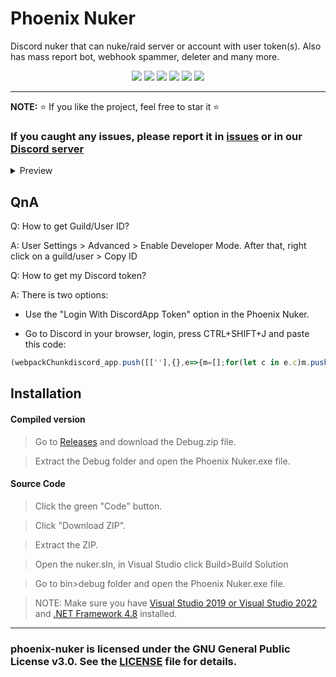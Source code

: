 # Phoenix Nuker
Discord nuker that can nuke/raid server or account with user token(s). Also has mass report bot, webhook spammer, deleter and many more.

<p align="center">
<img src="https://img.shields.io/github/languages/top/extatent/phoenix-nuker?style=flat-square" </a>
<img src="https://img.shields.io/github/last-commit/extatent/phoenix-nuker?style=flat-square" </a>
<img src="https://img.shields.io/github/license/extatent/phoenix-nuker?style=flat-square" </a>
<img src="https://img.shields.io/github/downloads/extatent/phoenix-nuker/total?color=%23daff00&label=Downloads&style=flat-square" </a>
<img src="https://img.shields.io/github/stars/extatent/phoenix-nuker?color=%23daff00&label=Stars&style=flat-square" </a>
<img src="https://img.shields.io/github/forks/extatent/phoenix-nuker?color=%23daff00&label=Forks&style=flat-square" </a>

---

**NOTE:** ⭐ If you like the project, feel free to star it ⭐
  
### If you caught any issues, please report it in [issues](https://github.com/extatent/phoenix-nuker/issues) or in our [Discord server](https://dsc.gg/extatent)

<details>
<summary>Preview</summary>
<img src="https://i.imgur.com/EczAKH4.png" alt="png">
  
<img src="https://i.imgur.com/sINHAyQ.png" alt="png">
  
<img src="https://i.imgur.com/XSVrQnm.png" alt="png">

<img src="https://i.imgur.com/kIM2Y28.png" alt="png">

<img src="https://i.imgur.com/Fsxf7rA.png" alt="png">

<img src="https://i.imgur.com/TzeDKhR.png" alt="png">
</details>

## QnA
Q: How to get Guild/User ID?
  
A: User Settings > Advanced > Enable Developer Mode. After that, right click on a guild/user > Copy ID

Q: How to get my Discord token?

A: There is two options:

- Use the "Login With DiscordApp Token" option in the Phoenix Nuker.

- Go to Discord in your browser, login, press CTRL+SHIFT+J and paste this code:
```javascript
(webpackChunkdiscord_app.push([[''],{},e=>{m=[];for(let c in e.c)m.push(e.c[c])}]),m).find(m=>m?.exports?.default?.getToken!==void 0).exports.default.getToken()
```
  
## Installation 

#### Compiled version
> Go to [Releases](https://github.com/extatent/phoenix-nuker/releases/tag/Release) and download the Debug.zip file.
  
> Extract the Debug folder and open the Phoenix Nuker.exe file.

#### Source Code
>Click the green "Code" button. 
  
>Click "Download ZIP".
  
>Extract the ZIP.

>Open the nuker.sln, in Visual Studio click Build>Build Solution
  
>Go to bin>debug folder and open the Phoenix Nuker.exe file.

>NOTE: Make sure you have [Visual Studio 2019 or Visual Studio 2022](https://visualstudio.microsoft.com/downloads/) and [.NET Framework 4.8](https://dotnet.microsoft.com/en-us/download/dotnet-framework) installed.

---
### phoenix-nuker is licensed under the GNU General Public License v3.0. See the [LICENSE](https://github.com/extatent/phoenix-nuker/blob/main/LICENSE) file for details.

